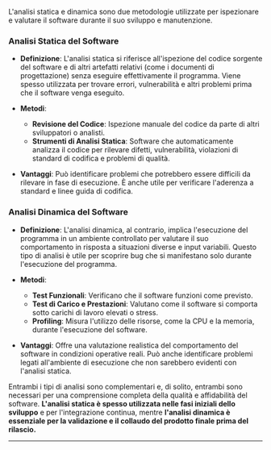 L'analisi statica e dinamica sono due metodologie utilizzate per ispezionare e valutare il software durante il suo sviluppo e manutenzione.

### Analisi Statica del Software

- **Definizione**: L'analisi statica si riferisce all'ispezione del codice sorgente del software e di altri artefatti relativi (come i documenti di progettazione) senza eseguire effettivamente il programma. Viene spesso utilizzata per trovare errori, vulnerabilità e altri problemi prima che il software venga eseguito.

- **Metodi**:
    - **Revisione del Codice**: Ispezione manuale del codice da parte di altri sviluppatori o analisti.
    - **Strumenti di Analisi Statica**: Software che automaticamente analizza il codice per rilevare difetti, vulnerabilità, violazioni di standard di codifica e problemi di qualità.

- **Vantaggi**: Può identificare problemi che potrebbero essere difficili da rilevare in fase di esecuzione. È anche utile per verificare l'aderenza a standard e linee guida di codifica.

### Analisi Dinamica del Software

- **Definizione**: L'analisi dinamica, al contrario, implica l'esecuzione del programma in un ambiente controllato per valutare il suo comportamento in risposta a situazioni diverse e input variabili. Questo tipo di analisi è utile per scoprire bug che si manifestano solo durante l'esecuzione del programma.

- **Metodi**:
    - **Test Funzionali**: Verificano che il software funzioni come previsto.
    - **Test di Carico e Prestazioni**: Valutano come il software si comporta sotto carichi di lavoro elevati o stress.
    - **Profiling**: Misura l'utilizzo delle risorse, come la CPU e la memoria, durante l'esecuzione del software.

- **Vantaggi**: Offre una valutazione realistica del comportamento del software in condizioni operative reali. Può anche identificare problemi legati all'ambiente di esecuzione che non sarebbero evidenti con l'analisi statica.

Entrambi i tipi di analisi sono complementari e,
di solito, entrambi sono necessari per una comprensione
completa della qualità e affidabilità del software.
**L'analisi statica è spesso utilizzata nelle fasi iniziali
dello sviluppo** e per l'integrazione continua, mentre **l'analisi
dinamica è essenziale per la validazione e il collaudo del prodotto
finale prima del rilascio.**
***